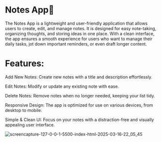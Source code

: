 <h1>Notes App📝</h1>

<p>The Notes App is a lightweight and user-friendly application that allows users to create, edit, and manage notes.
It is designed for easy note-taking, organizing thoughts, and storing ideas in one place.
With a clean interface, the app ensures a smooth experience for users who want to manage their daily tasks, jot down important reminders, 
or even draft longer content.</p>

<h1>Features:</h1>
<p>Add New Notes: Create new notes with a title and description effortlessly.
<p>Edit Notes: Modify or update any existing note with ease.</p>
<p>Delete Notes: Remove notes when no longer needed, keeping your list tidy.</p>
<p>Responsive Design: The app is optimized for use on various devices, from desktop to mobile.</p>
<p>Simple & Clean UI: Focus on your notes with a distraction-free and visually appealing user interface.</p>

![screencapture-127-0-0-1-5500-index-html-2025-03-16-22_05_45](https://github.com/user-attachments/assets/a4caaae6-54a8-4699-b2be-ac2fae4a9875)
